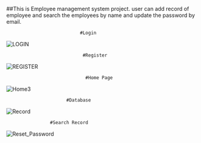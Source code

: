 ##This is Employee management system project. user can add record of employee and search the employees by name and update the password by email.

                               #Login
![LOGIN](https://user-images.githubusercontent.com/55952559/87038554-8a5cfc80-c20b-11ea-92ed-fba85c5dd976.png)

                                #Register
![REGISTER](https://user-images.githubusercontent.com/55952559/87038562-8c26c000-c20b-11ea-8dff-ac02716a5d40.png)

                                 #Home Page
![Home3](https://user-images.githubusercontent.com/55952559/87038576-91840a80-c20b-11ea-8054-b80820c197b6.png)

                          #Database
![Record](https://user-images.githubusercontent.com/55952559/87038593-9779eb80-c20b-11ea-88ed-e98c1b0cbacc.png)

                    #Search Record
![Reset_Password](https://user-images.githubusercontent.com/55952559/87038604-9cd73600-c20b-11ea-8eae-f95415aa6444.png)
